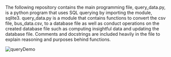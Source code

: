 The following repository contains the main programming file, query_data.py, is a python program that uses SQL querying by importing the module, sqlite3. query_data.py is a module that contains functions to convert the csv file, bus_data.csv, to a database file as well as conduct operations on the created database file such as computing insightful data and updating the database file. Comments and docstrings are included heavily in the file to explain reasoning and purposes behind functions.

![queryDemo](https://user-images.githubusercontent.com/88683496/204646581-8e6c7013-37e9-4eab-ac1e-c320483d30f0.gif)
